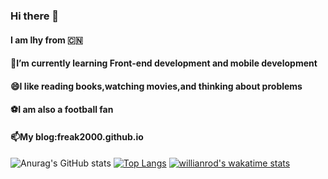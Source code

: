 ### Hi there 👋
#### I am lhy from 🇨🇳
#### 🔭I’m currently learning Front-end development and mobile development
#### 😄I like reading books,watching movies,and thinking about problems
#### ⚽I am also a football fan
#### 📫My blog:freak2000.github.io
<!-- [![Anurag's GitHub stats](https://github-readme-stats.vercel.app/api?username=freak2000)](https://github.com/anuraghazra/github-readme-stats) -->
![Anurag's GitHub stats](https://github-readme-stats.vercel.app/api?username=freak2000&show_icons=true&theme=cobalt)
[![Top Langs](https://github-readme-stats.vercel.app/api/top-langs/?username=freak2000)](https://github.com/anuraghazra/github-readme-stats)
[![willianrod's wakatime stats](https://github-readme-stats.vercel.app/api/wakatime?username=willianrod)](https://github.com/anuraghazra/github-readme-stats)



<!--
**freak2000/freak2000** is a ✨ _special_ ✨ repository because its `README.md` (this file) appears on your GitHub profile.

Here are some ideas to get you started:

- 🔭 I’m currently working on ...
- 🌱 I’m currently learning ...
- 👯 I’m looking to collaborate on ...
- 🤔 I’m looking for help with ...
- 💬 Ask me about ...
- 📫 How to reach me: ...
- 😄 Pronouns: ...
- ⚡ Fun fact: ...
-->
